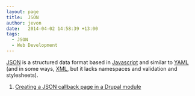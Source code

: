 ```yaml
---
layout: page
title:  JSON
author: jevon
date:   2014-04-02 14:58:39 +13:00
tags:
  - JSON
  - Web Development
---
```


[JSON](json.md) is a structured data format based in [Javascript](javascript.md) and similar to [YAML](yaml.md) (and in some ways, [XML](xml.md), but it lacks namespaces and validation and stylesheets).

1. [Creating a JSON callback page in a Drupal module](creating-a-json-callback-page-in-a-drupal-module.md)
